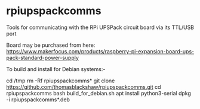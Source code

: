 # rpiupspackcomms
Tools for communicating with the RPi UPSPack circuit board via its TTL/USB port

Board may be purchased from here: https://www.makerfocus.com/products/raspberry-pi-expansion-board-ups-pack-standard-power-supply

To build and install for Debian systems:-

cd /tmp
rm -Rf rpiupspackcomms*
git clone https://github.com/thomasblackshaw/rpiupspackcomms.git
cd rpiupspackcomms
bash build_for_debian.sh
apt install python3-serial
dpkg -i rpiupspackcomms*.deb
